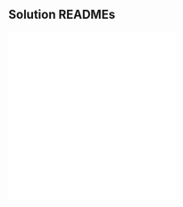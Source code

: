 ## Solution READMEs

![array reverse](readmes/readmechallenge01.md)
![array shift](readmes/readmechallenge02.md)
